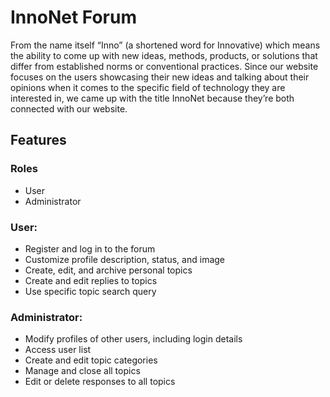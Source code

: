 # InnoNet Forum
From the name itself “Inno” (a shortened word for Innovative) which means the ability to come up with new ideas, methods, products, or solutions that differ from established norms or conventional practices. Since our website focuses on the users showcasing their new ideas and talking about their opinions when it comes to the specific field of technology they are interested in, we came up with the title InnoNet because they’re both connected with our website.
## Features

### Roles

- User
- Administrator

### User:
- Register and log in to the forum
- Customize profile description, status, and image
- Create, edit, and archive personal topics
- Create and edit replies to topics
- Use specific topic search query

### Administrator:
- Modify profiles of other users, including login details
- Access user list
- Create and edit topic categories
- Manage and close all topics
- Edit or delete responses to all topics
